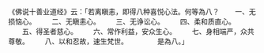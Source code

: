 《佛说十善业道经》云：「若离瞋恚，即得八种喜悦心法。何等為八？
　　一、无损恼心。
　　二、无瞋恚心。
　　三、无诤讼心。
　　四、柔和质直心。
　　五、得圣者慈心。
　　六、常作利益，安众生心。
　　七、身相端严，众共尊敬。
　　八、以和忍故，速生梵世。
　　　　是為八。」 

